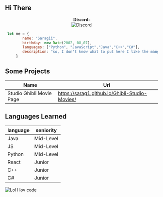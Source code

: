 
## Hi There 
<p align="center">
    <a style="font-size:15px;font-family:verdana"><b>Discord:</b></a><br>
	<img src="https://discord.c99.nl/widget/theme-4/290883849691463681.png" alt="Discord"/>
</p>

```javascript
 let me = {
	    name: "Saragii",
	    birthday: new Date(2002, 08,07),
	    languages: ["Python", "JavaScript","Java","C++","C#"],
	    description: "so, I don't know what to put here I like the manga and code, that's all"
	 }
```

## Some Projects

|Name| Url |
|--|--|
| Studio Ghibli Movie Page | https://sarag1.github.io/Ghibli-Studio-Movies/ |

## Languages ​​Learned

|language| seniority|
|--|--|
| Java | Mid-Level|
|JS|Mid-Level|
|Python|Mid-Level|
|React|Junior |
|C++|Junior|
|C#|Junior|

![Lol I lov code](https://i.pinimg.com/originals/74/c2/f0/74c2f0be552806e0b686e1396751f4a9.gif)
